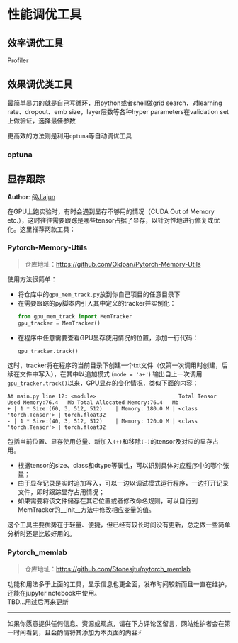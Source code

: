 # 性能调优工具

## 效率调优工具

Profiler


## 效果调优类工具

最简单暴力的就是自己写循环，用python或者shell做grid search，对learning rate、dropout、emb size，layer层数等各种hyper parameters在validation set上做验证，选择最佳参数

更高效的方法则是利用`optuna`等自动调优工具

### optuna

## 显存跟踪
**Author**: [@Jiajun](https://github.com/Sumsky21)  

在GPU上跑实验时，有时会遇到显存不够用的情况（CUDA Out of Memory etc.），这时往往需要跟踪是哪些tensor占据了显存，以针对性地进行修复或优化。这里推荐两款工具：
### Pytorch-Memory-Utils
> 仓库地址：https://github.com/Oldpan/Pytorch-Memory-Utils

使用方法很简单：
* 将仓库中的`gpu_mem_track.py`放到你自己项目的任意目录下
* 在需要跟踪的py脚本内引入其中定义的tracker并实例化：
  ```python
  from gpu_mem_track import MemTracker
  gpu_tracker = MemTracker()
  ```
* 在程序中任意需要查看GPU显存使用情况的位置，添加一行代码：
  ```python
  gpu_tracker.track()
  ```
这时，tracker将在程序的当前目录下创建一个txt文件（仅第一次调用时创建，后续在文件中写入），在其中以追加模式 (`mode = 'a+'`) 输出自上一次调用`gpu_tracker.track()`以来，GPU显存的变化情况，类似下面的内容：
  ```
  At main.py line 12: <module>                          Total Tensor Used Memory:76.4   Mb Total Allocated Memory:76.4   Mb
  + | 1 * Size:(60, 3, 512, 512)    | Memory: 180.0 M | <class 'torch.Tensor'> | torch.float32
  - | 1 * Size:(40, 3, 512, 512)    | Memory: 120.0 M | <class 'torch.Tensor'> | torch.float32
  ```
包括当前位置、显存使用总量、新加入`(+)`和移除`(-)`的tensor及对应的显存占用。
* 根据tensor的size、class和dtype等属性，可以识别具体对应程序中的哪个张量；
* 由于显存记录是实时追加写入，可以一边以调试模式运行程序，一边打开记录文件，即时跟踪显存占用情况；
* 如果需要将该文件储存在其它位置或者修改命名规则，可以自行到MemTracker的__init__方法中修改相应变量的值。

这个工具主要优势在于轻量、便捷，但已经有较长时间没有更新，总之做一些简单分析时还是比较好用的。

### Pytorch_memlab
> 仓库地址：https://github.com/Stonesjtu/pytorch_memlab

功能和用法多于上面的工具，显示信息也更全面，发布时间较新而且一直在维护，还能在jupyter notebook中使用。  
TBD...用过后再来更新

-------------------------

如果你愿意提供任何信息、资源或观点，请在下方评论区留言，网站维护者会在第一时间看到，且会酌情将其添加为本页面的内容⚡️
